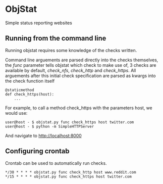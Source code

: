 ObjStat
=======
Simple status reporting websites

Running from the command line
-----------------------------

Running objstat requires some knowledge of the checks written. 

Command line arguements are parsed directly into the checks themselves,
the _func_ parameter tells objstat which check to make use of, 3 checks are available
by default, *check_nfs*, *check_http* and *check_https*. All arguements after this initial
check specification are parsed as kwargs into the check function itself

    @staticmethod
    def check_https(host):
        ...

For example, to call a method check_https with the parameters host, we would use:

    user@host - $ objstat.py func check_https host twitter.com
    user@host - $ python -m SimpleHTTPServer
    
And navigate to <http://localhost:8000>

Configuring crontab
-------------------
Crontab can be used to automatically run checks.

	*/30 * * * * objstat.py func check_http host www.reddit.com
	*/15 * * * * objstat.py func check_https host twitter.com